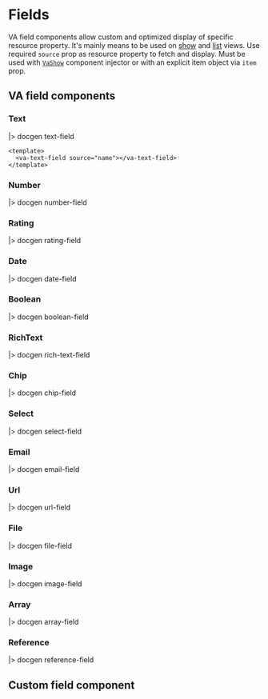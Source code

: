 # Fields

VA field components allow custom and optimized display of specific resource property. It's mainly means to be used on [show](../crud/show) and [list](../crud/list) views. Use required `source` prop as resource property to fetch and display. Must be used with [`VaShow`](../crud/show#injector) component injector or with an explicit item object via `item` prop.

## VA field components

### Text

|> docgen text-field

```vue
<template>
  <va-text-field source="name"></va-text-field>
</template>
```

### Number

|> docgen number-field

### Rating

|> docgen rating-field

### Date

|> docgen date-field

### Boolean

|> docgen boolean-field

### RichText

|> docgen rich-text-field

### Chip

|> docgen chip-field

### Select

|> docgen select-field

### Email

|> docgen email-field

### Url

|> docgen url-field

### File

|> docgen file-field

### Image

|> docgen image-field

### Array

|> docgen array-field

### Reference

|> docgen reference-field

## Custom field component
